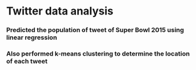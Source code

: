 # Twitter data analysis
### Predicted the population of tweet of Super Bowl 2015 using linear regression
### Also performed k-means clustering to determine the location of each tweet
